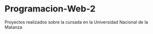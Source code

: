 # Programacion-Web-2

Proyectos realizados sobre la cursada en la Universidad Nacional de la Matanza
